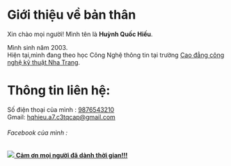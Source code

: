 <html>
<head>
    <h1> Giới thiệu về bản thân </h1>
</head>
    <body>
    <p>  Xin chào mọi người! Mình tên là <strong>Huỳnh Quốc Hiếu</strong>.</p>
    <p1> Mình sinh năm 2003.</p1><br/>
    <p2> Hiện tại,mình đang theo học Công Nghệ thông tin tại trường <a href="http://cdktcnnt.edu.vn/" >Cao đẳng công nghệ kỹ thuật Nha Trang</a>.</p2>
    <h1> Thông tin liên hệ: </h1>
    <p3> Số điện thoại của mình : <a href="tel 0582439026"> 9876543210 </a><br>
    <p4> Gmail: <a href="hqhieu.a7.c3tqcap@gmail.com">hqhieu.a7.c3tqcap@gmail.com</a></p4>
    <h6> Facebook của mình : </h6> 
    <a href="https://www.https://www.facebook.com/profile.php?id=100069382106622"><img src="https://scontent.fdad1-2.fna.fbcdn.net/v/t39.30808-6/273302354_160524319652525_4345356713954045258_n.jpg?_nc_cat=102&ccb=1-5&_nc_sid=8bfeb9&_nc_ohc=hzOYfY6EXFUAX8pEA2n&tn=3QNq2FbTH-x3Vkx0&_nc_ht=scontent.fdad1-2.fna&oh=00_AT9zD5L9U_-cZOnuXnZZpGsQGSnzY9dUYQsYNxwG_5WJQA&oe=625471B8></a>
        <marquee direction="right"> <strong>Cảm ơn mọi người đã dành thời gian!!!</strong> </marquee>
</body>
</html>




